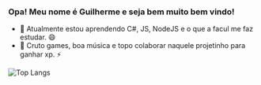 ### Opa! Meu nome é Guilherme e seja bem muito bem vindo!

- 🌱 Atualmente estou aprendendo C#, JS, NodeJS e o que a facul me faz estudar. 😄
- 💬 Cruto games, boa música e topo colaborar naquele projetinho para ganhar xp. ⚡


![Top Langs](https://github-readme-stats.vercel.app/api/top-langs/?username=GuigoDev&layout=compact&bg_color=FFFFFF&title_color=151515&text_color=151515)

<!--
**GuigoDev/GuigoDev** is a ✨ _special_ ✨ repository because its `README.md` (this file) appears on your GitHub profile.

Here are some ideas to get you started:

- 🔭 I’m currently working on ...
- 🌱 I’m currently learning ...
- 👯 I’m looking to collaborate on ...
- 🤔 I’m looking for help with ...
- 💬 Ask me about ...
- 📫 How to reach me: ...
- 😄 Pronouns: ...
- ⚡ Fun fact: ...
-->
